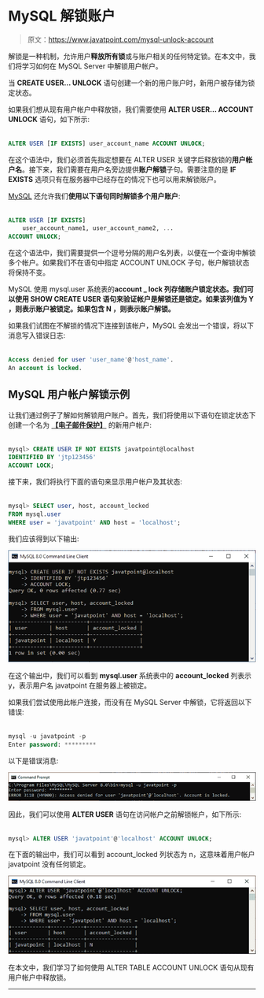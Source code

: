 # MySQL 解锁账户

> 原文：<https://www.javatpoint.com/mysql-unlock-account>

解锁是一种机制，允许用户**释放所有锁**或与账户相关的任何特定锁。在本文中，我们将学习如何在 MySQL Server 中解锁用户帐户。

当 **CREATE USER… UNLOCK** 语句创建一个新的用户账户时，新用户被存储为锁定状态。

如果我们想从现有用户帐户中释放锁，我们需要使用 **ALTER USER… ACCOUNT UNLOCK** 语句，如下所示:

```sql

ALTER USER [IF EXISTS] user_account_name ACCOUNT UNLOCK;

```

在这个语法中，我们必须首先指定想要在 ALTER USER 关键字后释放锁的**用户帐户名**。接下来，我们需要在用户名旁边提供**账户解锁**子句。需要注意的是 **IF EXISTS** 选项只有在服务器中已经存在的情况下也可以用来解锁账户。

[MySQL](https://www.javatpoint.com/mysql-tutorial) 还允许我们**使用以下语句同时解锁多个用户账户**:

```sql

ALTER USER [IF EXISTS] 
    user_account_name1, user_account_name2, ...
ACCOUNT UNLOCK;

```

在这个语法中，我们需要提供一个逗号分隔的用户名列表，以便在一个查询中解锁多个帐户。如果我们不在语句中指定 ACCOUNT UNLOCK 子句，帐户解锁状态将保持不变。

MySQL 使用 mysql.user 系统表的**account _ lock 列存储账户锁定状态。我们可以使用 **SHOW CREATE USER** 语句来验证帐户是解锁还是锁定。如果该列值为 **Y** ，则表示账户被锁定。如果包含 **N** ，则表示账户解锁。**

如果我们试图在不解锁的情况下连接到该帐户，MySQL 会发出一个错误，将以下消息写入错误日志:

```sql

Access denied for user 'user_name'@'host_name'.
An account is locked. 

```

## MySQL 用户帐户解锁示例

让我们通过例子了解如何解锁用户账户。首先，我们将使用以下语句在锁定状态下创建一个名为 **[【电子邮件保护】](/cdn-cgi/l/email-protection)** 的新用户帐户:

```sql

mysql> CREATE USER IF NOT EXISTS javatpoint@localhost 
IDENTIFIED BY 'jtp123456'
ACCOUNT LOCK;  

```

接下来，我们将执行下面的语句来显示用户帐户及其状态:

```sql

mysql> SELECT user, host, account_locked
FROM mysql.user
WHERE user = 'javatpoint' AND host = 'localhost';

```

我们应该得到以下输出:

![MySQL Unlock Account](img/edd63afeb8c2c13a1a4f3ecf1f9d654d.png)

在这个输出中，我们可以看到 **mysql.user** 系统表中的 **account_locked** 列表示 y，表示用户名 javatpoint 在服务器上被锁定。

如果我们尝试使用此帐户连接，而没有在 MySQL Server 中解锁，它将返回以下错误:

```sql

mysql -u javatpoint -p
Enter password: *********

```

以下是错误消息:

![MySQL Unlock Account](img/6c9d17dcb0be29859781a83a25d30267.png)

因此，我们可以使用 **ALTER USER** 语句在访问帐户之前解锁帐户，如下所示:

```sql

mysql> ALTER USER 'javatpoint'@'localhost' ACCOUNT UNLOCK;

```

在下面的输出中，我们可以看到 account_locked 列状态为 n，这意味着用户帐户 javatpoint 没有任何锁定。

![MySQL Unlock Account](img/767ddf0b527a02018350c07ed8a631a8.png)

在本文中，我们学习了如何使用 ALTER TABLE ACCOUNT UNLOCK 语句从现有用户帐户中释放锁。

* * *